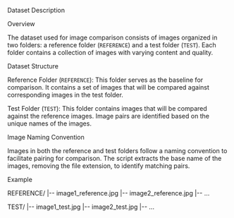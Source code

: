 Dataset Description

 Overview

The dataset used for image comparison consists of images organized in two folders: a reference folder (`REFERENCE`) and a test folder (`TEST`). Each folder contains a collection of images with varying content and quality.

Dataset Structure

Reference Folder (`REFERENCE`): This folder serves as the baseline for comparison. It contains a set of images that will be compared against corresponding images in the test folder.

Test Folder (`TEST`): This folder contains images that will be compared against the reference images. Image pairs are identified based on the unique names of the images.

Image Naming Convention

Images in both the reference and test folders follow a naming convention to facilitate pairing for comparison. The script extracts the base name of the images, removing the file extension, to identify matching pairs.

Example


REFERENCE/
|-- image1_reference.jpg
|-- image2_reference.jpg
|-- ...

TEST/
|-- image1_test.jpg
|-- image2_test.jpg
|-- ...
